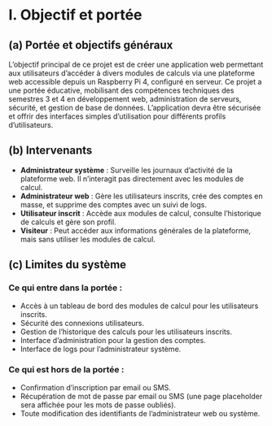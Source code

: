 # I. Objectif et portée

## (a) Portée et objectifs généraux
L’objectif principal de ce projet est de créer une application web permettant aux utilisateurs d’accéder à divers modules de calculs via une plateforme web accessible depuis un Raspberry Pi 4, configuré en serveur. Ce projet a une portée éducative, mobilisant des compétences techniques des semestres 3 et 4 en développement web, administration de serveurs, sécurité, et gestion de base de données. L’application devra être sécurisée et offrir des interfaces simples d’utilisation pour différents profils d’utilisateurs.

## (b) Intervenants
- **Administrateur système** : Surveille les journaux d’activité de la plateforme web. Il n’interagit pas directement avec les modules de calcul.
- **Administrateur web** : Gère les utilisateurs inscrits, crée des comptes en masse, et supprime des comptes avec un suivi de logs.
- **Utilisateur inscrit** : Accède aux modules de calcul, consulte l’historique de calculs et gère son profil.
- **Visiteur** : Peut accéder aux informations générales de la plateforme, mais sans utiliser les modules de calcul.

## (c) Limites du système
### Ce qui entre dans la portée :
- Accès à un tableau de bord des modules de calcul pour les utilisateurs inscrits.
- Sécurité des connexions utilisateurs.
- Gestion de l’historique des calculs pour les utilisateurs inscrits.
- Interface d’administration pour la gestion des comptes.
- Interface de logs pour l’administrateur système.

### Ce qui est hors de la portée :
- Confirmation d’inscription par email ou SMS.
- Récupération de mot de passe par email ou SMS (une page placeholder sera affichée pour les mots de passe oubliés).
- Toute modification des identifiants de l’administrateur web ou système.

